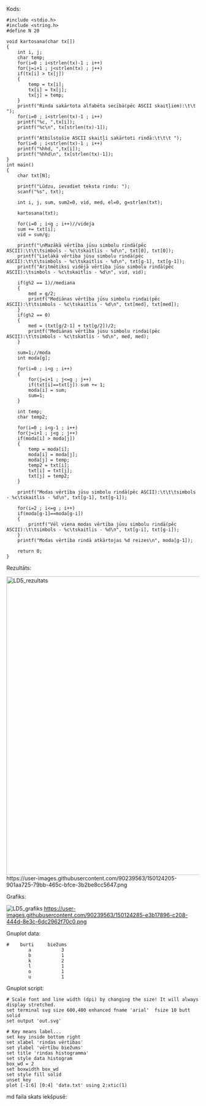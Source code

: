 
Kods:
```
#include <stdio.h>
#include <string.h>
#define N 20

void kartosana(char tx[])
{
    int i, j;
    char temp;
    for(i=0 ; i<strlen(tx)-1 ; i++)
    for(j=i+1 ; j<strlen(tx) ; j++)
    if(tx[i] > tx[j])
    {
        temp = tx[i];
        tx[i] = tx[j];
        tx[j] = temp;
    }
    printf("Rinda sakārtota alfabēta secībā(pēc ASCII skaitļiem):\t\t ");
    for(i=0 ; i<strlen(tx)-1 ; i++)
    printf("%c, ",tx[i]);
    printf("%c\n", tx[strlen(tx)-1]);

    printf("Atbilstošie ASCII skaitļi sakārtoti rindā:\t\t\t ");
    for(i=0 ; i<strlen(tx)-1 ; i++)
    printf("%hhd, ",tx[i]);
    printf("%hhd\n", tx[strlen(tx)-1]);
}
int main()
{
    char txt[N];
    
    printf("Lūdzu, ievadiet teksta rindu: ");
    scanf("%s", txt);

    int i, j, sum, sum2=0, vid, med, el=0, g=strlen(txt);

    kartosana(txt);

    for(i=0 ; i<g ; i++)//videja
    sum += txt[i];
    vid = sum/g;

    printf("\nMazākā vērtība jūsu simbolu rindā(pēc ASCII):\t\t\tsimbols - %c\tskaitlis - %d\n", txt[0], txt[0]);
    printf("Lielākā vērtība jūsu simbolu rindā(pēc ASCII):\t\t\tsimbols - %c\tskaitlis - %d\n", txt[g-1], txt[g-1]);
    printf("Aritmētiksi vidējā vērtība jūsu simbolu rindā(pēc ASCII):\tsimbols - %c\tskaitlis - %d\n", vid, vid);
    
    if(g%2 == 1)//mediana
    {
        med = g/2;
        printf("Mediānas vērtība jūsu simbolu rindai(pēc ASCII):\t\tsimbols - %c\tskaitlis - %d\n", txt[med], txt[med]);
    }
    if(g%2 == 0)
    {
        med = (txt[g/2-1] + txt[g/2])/2;
        printf("Mediānas vērtība jūsu simbolu rindai(pēc ASCII):\t\tsimbols - %c\tskatlis - %d\n", med, med);
    }

    sum=1;//moda
    int moda[g];

    for(i=0 ; i<g ; i++)
    {
        for(j=i+1 ; j<=g ; j++)
        if(txt[i]==txt[j]) sum += 1;
        moda[i] = sum;
        sum=1;
    }

    int temp;
    char temp2;

    for(i=0 ; i<g-1 ; i++)
    for(j=i+1 ; j<g ; j++)
    if(moda[i] > moda[j])
    {
        temp = moda[i];
        moda[i] = moda[j];
        moda[j] = temp;
        temp2 = txt[i];
        txt[i] = txt[j];
        txt[j] = temp2;
    }

    printf("Modas vērtība jūsu simbolu rindā(pēc ASCII):\t\t\tsimbols - %c\tskaitlis - %d\n", txt[g-1], txt[g-1]);

    for(i=2 ; i<=g ; i++)
    if(moda[g-1]==moda[g-i])
    {
        printf("Vēl viena modas vērtība jūsu simbolu rindā(pēc ASCII):\t\tsimbols - %c\tskaitlis - %d\n", txt[g-i], txt[g-i]);
    }
    printf("Modas vērtība rindā atkārtojas %d reizes\n", moda[g-1]);

    return 0;
}
```
Rezultāts:

<img width="779" alt="LD5_rezultats" src="https://user-images.githubusercontent.com/90239563/150124205-901aa725-79bb-465c-bfce-3b2be8cc5647.png">
https://user-images.githubusercontent.com/90239563/150124205-901aa725-79bb-465c-bfce-3b2be8cc5647.png

Grafiks:

![LD5_grafiks](https://user-images.githubusercontent.com/90239563/150124285-e3b17896-c208-444d-8e3c-6dc2962f70c0.png)
https://user-images.githubusercontent.com/90239563/150124285-e3b17896-c208-444d-8e3c-6dc2962f70c0.png

Gnuplot data:
```
#    burti	   biežums
        a			3
        b			1
    	k			2
        l			1
        o			1
        u			1
```

Gnuplot script:
```
# Scale font and line width (dpi) by changing the size! It will always display stretched.
set terminal svg size 600,400 enhanced fname 'arial'  fsize 10 butt solid
set output 'out.svg'

# Key means label...
set key inside bottom right
set xlabel 'rindas vērtības'
set ylabel 'vērtību biežums'
set title 'rindas histogramma'
set style data histogram
box_wd = 2
set boxwidth box_wd
set style fill solid
unset key
plot [-1:6] [0:4] 'data.txt' using 2:xtic(1)
```

md faila skats iekšpusē: 
